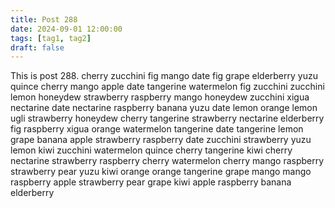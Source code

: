 ```yaml
---
title: Post 288
date: 2024-09-01 12:00:00
tags: [tag1, tag2]
draft: false
---
```

This is post 288.
cherry
zucchini
fig
mango
date
fig
grape
elderberry
yuzu
quince
cherry
mango
apple
date
tangerine
watermelon
fig
zucchini
zucchini
lemon
honeydew
strawberry
raspberry
mango
honeydew
zucchini
xigua
nectarine
date
nectarine
raspberry
banana
yuzu
date
lemon
orange
lemon
ugli
strawberry
honeydew
cherry
tangerine
strawberry
nectarine
elderberry
fig
raspberry
xigua
orange
watermelon
tangerine
date
tangerine
lemon
grape
banana
apple
strawberry
raspberry
date
zucchini
strawberry
yuzu
lemon
kiwi
zucchini
watermelon
quince
cherry
tangerine
kiwi
cherry
nectarine
strawberry
raspberry
cherry
watermelon
cherry
mango
raspberry
strawberry
pear
yuzu
kiwi
orange
orange
tangerine
grape
mango
mango
raspberry
apple
strawberry
pear
grape
kiwi
apple
raspberry
banana
elderberry
